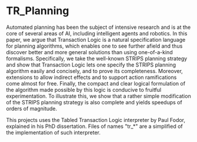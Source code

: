 # TR_Planning
Automated planning has been the subject of intensive research and is at the core of several areas of AI, including intelligent agents and robotics. In this paper, we argue that Transaction Logic is a natural specification language for planning algorithms, which enables one to see further afield and thus discover better and more general solutions than using one-of-a-kind formalisms. Specifically, we take the well-known STRIPS planning strategy and show that Transaction Logic lets one specify the STRIPS planning algorithm easily and concisely, and to prove its completeness. Moreover, extensions to allow indirect effects and to support action ramifications come almost for free. Finally, the compact and clear logical formulation of the algorithm made possible by this logic is conducive to fruitful experimentation. To illustrate this, we show that a rather simple modification of the STRIPS planning strategy is also complete and yields speedups of orders of magnitude.

This projects uses the Tabled Transaction Logic interpreter by Paul Fodor, explained in his PhD dissertation. Files of names "tr_*" are a simplified of the implementation of such interpreter.
